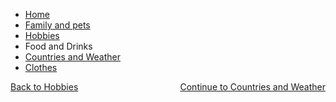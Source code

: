 
<ul class="breadcrumb">
  <li><a href="index.html">Home</a></li>
  <li><a href="familyandpets.html">Family and pets</a></li>
  <li><a href="hobbies.html">Hobbies</a></li>
  <li>Food and Drinks</li>
  <li><a href="countriesandweather.html">Countries and Weather</a></li>
  <li><a href="clothes.html">Clothes</a></li>
</ul>


<p>
<a style="float:left;" href="hobbies.html">Back to Hobbies</a>
                                      
<a style="float:right;" href="countriesandweather.html"> Continue to Countries and Weather</a>
 
</p>

<div style="clear:both;"></div>

